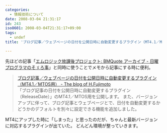 ```yaml
---
categories:
  - 情報技術について
date: 2008-03-04 21:31:17
id: 243
iso8601: 2008-03-04T21:31:17+09:00
tags:
  - undef
title: 'ブログ記事／ウェブページの日付を公開日時に自動変更するプラグイン（MT4.1／MTOS用） - The blog of H.Fujimoto'

---
```


<p>先ほどの記事「<a title="エムロジック放課後プロジェクト: BMQuote アーカイブ - 日曜プログラマのそゞろ事" href="http://www.nqou.net/2008/03/04/211347">エムロジック放課後プロジェクト: BMQuote アーカイブ - 日曜プログラマのそゞろ事</a>」と同時に使うことでメモから記事にする時に便利。</p>

<blockquote><div class="quotetitle"><a title="ブログ記事／ウェブページの日付を公開日時に自動変更するプラグイン（MT4.1／MTOS用） - The blog of H.Fujimoto" href="http://www.h-fj.com/blog/archives/2008/01/18-105445.php">ブログ記事／ウェブページの日付を公開日時に自動変更するプラグイン（MT4.1／MTOS用） - The blog of H.Fujimoto</a></div>
「ブログ記事の日付を公開日時に自動変更するプラグイン（ReleaseDate）」のMT4.1／MTOS用を公開します。
また、バージョンアップに伴って、ブログ記事とウェブページとで、日付を自動変更するかどうかのデフォルトを別々に設定できる機能を追加しました。
</blockquote>

<p>MT4にアップした時に「しまった」と思ったのだが、ちゃんと最新バージョンに対応するプラグインが出ていた。
どんどん環境が整っていきます。</p>
    	